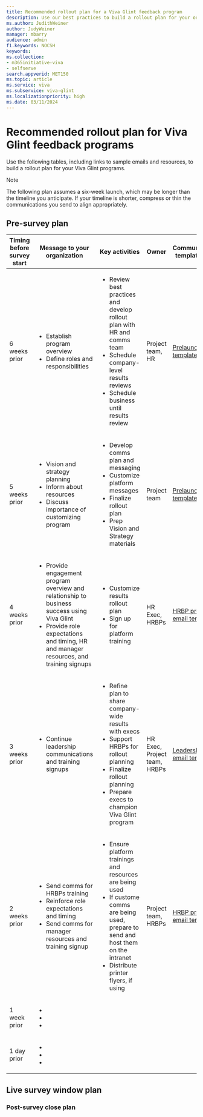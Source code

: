 ```yaml
---
title: Recommended rollout plan for a Viva Glint feedback program
description: Use our best practices to build a rollout plan for your organization's Viva Glint programs.
ms.author: JudithWeiner
author: JudyWeiner
manager: mbarry
audience: admin
f1.keywords: NOCSH
keywords: 
ms.collection:  
- m365initiative-viva
- selfserve 
search.appverid: MET150 
ms.topic: article
ms.service: viva
ms.subservice: viva-glint
ms.localizationpriority: high
ms.date: 03/11/2024
---
```


# Recommended rollout plan for Viva Glint feedback programs

Use the following tables, including links to sample emails and resources, to build a rollout plan for your Viva Glint programs. 

> [!NOTE] 
> The following plan assumes a six-week launch, which may be longer than the timeline you anticipate.  If your timeline is shorter, compress or thin the communications you send to align appropriately.

## Pre-survey plan

|**Timing before survey start**| **Message to your organization**|**Key activities**|**Owner**|**Communication template links**|
|-----------|-----------|----------------|--------|-------------------------------|
|6 weeks prior|<ul><li>Establish program overview</li><li>Define roles and responsibilities</li></ul>|<ul><li>Review best practices and develop rollout plan with HR and comms team </li><li> Schedule company-level results reviews </li><li> Schedule business until results review</li></ul>|Project team, HR|[Prelaunch email templates](/../../viva/glint/communicate/prelaunch-live-email-templates)|
|5 weeks prior|<ul><li>Vision and strategy planning </li><li>Inform about resources </li><li> Discuss importance of customizing program|<ul><li>Develop comms plan and messaging </li><li> Customize platform messages </li><li> Finalize rollout plan </li><li> Prep Vision and Strategy materials</li></ul>|Project team|[Prelaunch email templates](/../../viva/glint/communicate/prelaunch-live-email-templates)|
|4 weeks prior|<ul><li>Provide engagement program overview and relationship to business success using Viva Glint </li><li> Provide role expectations and timing, HR and manager resources, and training signups|<ul><li>Customize results rollout plan </li><li> Sign up for platform training</li></ul>|HR Exec, HRBPs|[HRBP prep email templates](/../../viva/glint/communicate/prelaunch-live-email-templates)|
|3 weeks prior|<ul><li>Continue leadership communications and training signups|<ul><li>Refine plan to share company-wide results with execs </li><li> Support HRBPs for rollout planning </li><li> Finalize rollout planning </li><li> Prepare execs to champion Viva Glint program|HR Exec, Project team, HRBPs|[Leadership prep email templates](/../../viva/glint/communicate/prelaunch-live-email-templates)|
|2 weeks prior|<ul><li>Send comms for HRBPs training</li><li>Reinforce role expectations and timing</li><li>Send comms for manager resources and training signup</li></ul>|<ul><li>Ensure platform trainings and resources are being used</li><li>If custome comms are being used, prepare to send and host them on the intranet</li><li>Distribute printer flyers, if using</li></ul>|Project team, HRBPs|[HRBP prep email templates](/../../viva/glint/communicate/prelaunch-live-email-templates)|
|1 week prior|<ul><li>          </li><li>      </li><li>                 </li></ul>|
|1 day prior|<ul><li>          </li><li>      </li><li>                 </li></ul>|





## Live survey window plan

### Post-survey close plan
